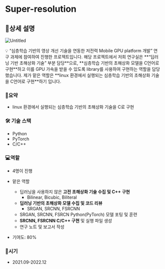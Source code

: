 # Super-resolution

## 📖상세 설명

![Untitled](https://s3-us-west-2.amazonaws.com/secure.notion-static.com/640ce31f-aaf3-4716-afba-bc0804114b2a/Untitled.png)

<aside>
💡 “심층학습 기반의 영상 개선 기술을 연동한 저전력 Mobile GPU platform 개발” 연구 과제에 참여하여 진행한 프로젝트입니다.
해당 프로젝트에서 저희 연구실은 **“딥러닝 기반 초해상화 기술” 부분 담당**으로, **심층학습 기반의 초해상화 모델을 C언어로 구현**하고 이를 GPU 가속을 받을 수 있도록 library를 사용하여 구현하는 역할을 담당했습니다. 
제가 맡은 역할은 **linux 환경에서 실행되는 심층학습 기반의 초해상화 기술을 C언어로 구현**하기 입니다.

</aside>

### 🔖**요약**

- linux 환경에서 실행되는 심층학습 기반의 초해상화 기술을 C로 구현

### 🛠 기술 스택

- Python
- PyTorch
- C/C++

### 💻**역할**

- 4명이 진행
- 맡은 역할
    - 딥러닝을 사용하지 않은 **고전 초해상화 기술 수집 및 C++ 구현**
        - Bilinear, Bicubic, Biliteral
    - **딥러닝 기반의 초해상화 모델 수집 및 코드 리뷰**
        - SRGAN, SRCNN, FSRCNN
    - SRGAN, SRCNN, FSRCN Python(PyTorch) 모델 포팅 및 훈련
    - **SRCNN, FSRCNN C/C++ 구현** 및 실행 파일 생성
    - 연구 노트 및 보고서 작성
    
- 기여도: 80%

### 📅**시기**

- 2021.09-2022.12
